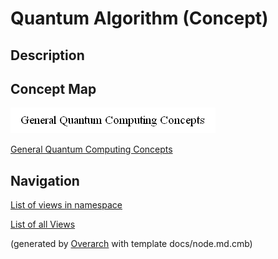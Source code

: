 
# Quantum Algorithm (Concept)
## Description



## Concept Map
![General Quantum Computing Concepts](../../software-development/quantum-computing/concept-view.png)

[General Quantum Computing Concepts](../../software-development/quantum-computing/concept-view.md)


## Navigation
[List of views in namespace](./views-in-namespace.md)

[List of all Views](../../views.md)


(generated by [Overarch](https://github.com/soulspace-org/overarch) with template docs/node.md.cmb)
